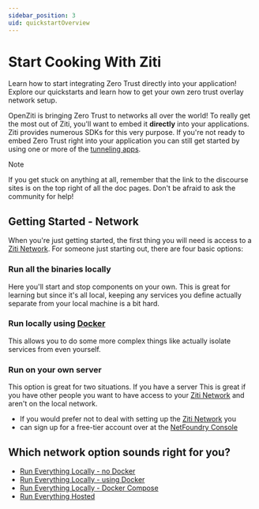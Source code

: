 ```yaml
---
sidebar_position: 3
uid: quickstartOverview
---
```

# Start Cooking With Ziti

Learn how to start integrating Zero Trust directly into your application! Explore our quickstarts and learn how to
get your own zero trust overlay network setup.

OpenZiti is bringing Zero Trust to networks all over the world! To really get the most out of Ziti, you'll want to embed
it **directly** into your applications. Ziti provides numerous SDKs for this very purpose. If you're not ready to embed
Zero Trust right into your application you can still get started by using one or more of the
[tunneling apps](~/ziti/clients/which-client.md#tunnelers).

> [!NOTE]
> If you get stuck on anything at all, remember that the link to the discourse sites is on the top right of all the doc
> pages. Don't be afraid to ask the community for help!

## Getting Started - Network

When you're just getting started, the first thing you will need is access to a
[Ziti Network](~/ziti/overview.md#overview-of-a-ziti-network). For someone just starting out, there are four basic options:

### Run all the binaries locally

Here you'll start and stop components on your own. This is great for learning but since it's all local, keeping any
services you define actually separate from your local machine is a bit hard.

### Run locally using [Docker](https://www.docker.com)

This allows you to do some more complex things like actually isolate services from even yourself.

### Run on your own server

This option is great for two situations. If you have a server This is great if you have other people you want to have
access to your [Ziti Network](~/ziti/overview.md#overview-of-a-ziti-network) and aren't on the local network.
* If you would prefer not to deal with setting up the [Ziti Network](~/ziti/overview.md#overview-of-a-ziti-network) you
* can sign up for a free-tier account over at the [NetFoundry Console](https://nfconsole.io/signup)

## Which network option sounds right for you?

* [Run Everything Locally - no Docker](~/ziti/quickstarts/network/local-no-docker.md)
* [Run Everything Locally - using Docker](~/ziti/quickstarts/network/local-with-docker.md)
* [Run Everything Locally - Docker Compose](~/ziti/quickstarts/network/local-docker-compose.md)
* [Run Everything Hosted](~/ziti/quickstarts/network/hosted.md)
